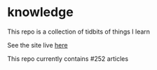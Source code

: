 # knowledge

This repo is a collection of tidbits of things I learn

See the site live [here](https://mark1626.github.io/knowledge/)

This repo currently contains #252 articles

